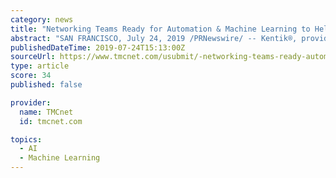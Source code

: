```yaml
---
category: news
title: "Networking Teams Ready for Automation & Machine Learning to Help with Network Complexities, Finds New Report from Kentik"
abstract: "SAN FRANCISCO, July 24, 2019 /PRNewswire/ -- Kentik®, provider of the only AIOps platform specifically for network professionals, today announced the results of research it conducted on networking professionals' progress with and readiness for automation ..."
publishedDateTime: 2019-07-24T15:13:00Z
sourceUrl: https://www.tmcnet.com/usubmit/-networking-teams-ready-automation-machine-learning-help-with-/2019/07/24/8991817.htm
type: article
score: 34
published: false

provider:
  name: TMCnet
  id: tmcnet.com

topics:
  - AI
  - Machine Learning
---
```

